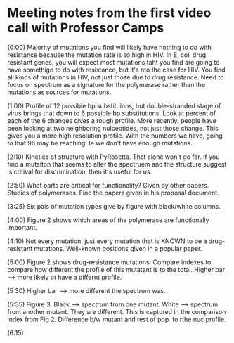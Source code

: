 # Meeting notes from the first video call with Professor Camps

(0:00)
Majority of mutations you find will likely have nothing to do with resistance because the mutation rate is so high in HIV.
In E. coli drug resistant genes, you will expect most mutations taht you find are going to have somethign to do with resistance, but it's nto the case for HIV.
You find all kinds of mutations in HIV, not just those due to drug resistance.
Need to focus on spectrum as a signature for the polymerase rather than the mutations as sources for mutations.

(1:00)
Profile of 12 possible bp substituions, but double-stranded stage of virus brings that down to 6 possible bp substitutions.
Look at percent of each of the 6 changes gives a rough profile.
More recently, people have been looking at two neighboring nulceotides, not just those change.
This gives you a more high resolution profile.
With the numbers we have, going to that 96 may be reaching. Ie we don't have enough mutations.

(2:10)
Kinetics of structure with PyRosetta.
That alone won't go far.
If you find a mutaiton that seems to alter the spectruem and the structure suggest is critival for discrimination, then it's useful for us.

(2:50)
What parts are critical for functionality?
Given by other papers.  Studies of polymerases.  Find the papers given in his proposal document.

(3:25)
Six pais of mutation types give by figure with black/white columns.

(4:00)
Figure 2 shows which areas of the polymerase are functionally important.

(4:10)
Not every mutation, just every mutation that is KNOWN to be a drug-resistant mutations.
Well-known positions given in a popular paper.

(5:00)
Figure 2 shows drug-resistance mutations.
Compare indexes to compare how different the profile of this mutatant is to the total.
Higher bar --> more likely ot have a differnt profile.

(5:30)
Higher bar --> more different the spectrum was.

(5:35)
Figure 3.
Black --> spectrum from one mutant.
White --> spectrum from another mutant.
They are different.
This is captured in the comparison index from Fig 2.
Difference b/w mutant and rest of pop. fo rthe nuc profile.

(6:15)






